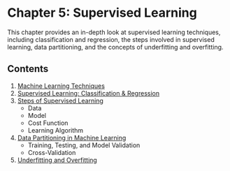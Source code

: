 # Chapter 5: Supervised Learning

This chapter provides an in-depth look at supervised learning techniques, including classification and regression, the steps involved in supervised learning, data partitioning, and the concepts of underfitting and overfitting.

## Contents

1. [Machine Learning Techniques](./01_Machine_Learning_Techniques.md)
2. [Supervised Learning: Classification & Regression](./02_Supervised_Learning_Classification_Regression.ipynb)
3. [Steps of Supervised Learning](./03_Steps_of_Supervised_Learning.ipynb)
    - Data
    - Model
    - Cost Function
    - Learning Algorithm
4. [Data Partitioning in Machine Learning](./04_Data_Partitioning.ipynb)
    - Training, Testing, and Model Validation
    - Cross-Validation
5. [Underfitting and Overfitting](./05_Underfitting_Overfitting.ipynb)
